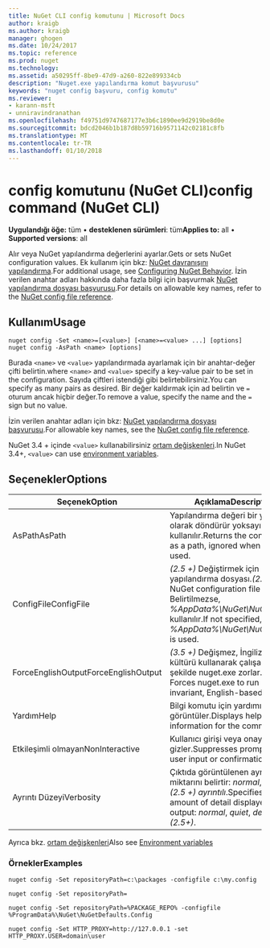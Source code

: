 ```yaml
---
title: NuGet CLI config komutunu | Microsoft Docs
author: kraigb
ms.author: kraigb
manager: ghogen
ms.date: 10/24/2017
ms.topic: reference
ms.prod: nuget
ms.technology: 
ms.assetid: a50295ff-8be9-47d9-a260-822e899334cb
description: "Nuget.exe yapılandırma komut başvurusu"
keywords: "nuget config başvuru, config komutu"
ms.reviewer:
- karann-msft
- unniravindranathan
ms.openlocfilehash: f49751d9747687177e3b6c1890ee9d2919be8d0e
ms.sourcegitcommit: bdcd2046b1b187d8b59716b9571142c02181c8fb
ms.translationtype: MT
ms.contentlocale: tr-TR
ms.lasthandoff: 01/10/2018
---
```

# <a name="config-command-nuget-cli"></a><span data-ttu-id="c15b4-104">config komutunu (NuGet CLI)</span><span class="sxs-lookup"><span data-stu-id="c15b4-104">config command (NuGet CLI)</span></span>

<span data-ttu-id="c15b4-105">**Uygulandığı öğe:** tüm &bullet; **desteklenen sürümleri**: tüm</span><span class="sxs-lookup"><span data-stu-id="c15b4-105">**Applies to:** all &bullet; **Supported versions**: all</span></span>

<span data-ttu-id="c15b4-106">Alır veya NuGet yapılandırma değerlerini ayarlar.</span><span class="sxs-lookup"><span data-stu-id="c15b4-106">Gets or sets NuGet configuration values.</span></span> <span data-ttu-id="c15b4-107">Ek kullanım için bkz: [NuGet davranışını yapılandırma](../consume-packages/configuring-nuget-behavior.md).</span><span class="sxs-lookup"><span data-stu-id="c15b4-107">For additional usage, see [Configuring NuGet Behavior](../consume-packages/configuring-nuget-behavior.md).</span></span> <span data-ttu-id="c15b4-108">İzin verilen anahtar adları hakkında daha fazla bilgi için başvurmak [NuGet yapılandırma dosyası başvurusu](../Schema/nuget-config-file.md).</span><span class="sxs-lookup"><span data-stu-id="c15b4-108">For details on allowable key names, refer to the [NuGet config file reference](../Schema/nuget-config-file.md).</span></span>

## <a name="usage"></a><span data-ttu-id="c15b4-109">Kullanım</span><span class="sxs-lookup"><span data-stu-id="c15b4-109">Usage</span></span>

```
nuget config -Set <name>=[<value>] [<name>=<value> ...] [options]
nuget config -AsPath <name> [options]
```

<span data-ttu-id="c15b4-110">Burada `<name>` ve `<value>` yapılandırmada ayarlamak için bir anahtar-değer çifti belirtin.</span><span class="sxs-lookup"><span data-stu-id="c15b4-110">where `<name>` and `<value>` specify a key-value pair to be set in the configuration.</span></span> <span data-ttu-id="c15b4-111">Sayıda çiftleri istendiği gibi belirtebilirsiniz.</span><span class="sxs-lookup"><span data-stu-id="c15b4-111">You can specify as many pairs as desired.</span></span> <span data-ttu-id="c15b4-112">Bir değer kaldırmak için ad belirtin ve `=` oturum ancak hiçbir değer.</span><span class="sxs-lookup"><span data-stu-id="c15b4-112">To remove a value, specify the name and the `=` sign but no value.</span></span>

<span data-ttu-id="c15b4-113">İzin verilen anahtar adları için bkz: [NuGet yapılandırma dosyası başvurusu](../Schema/nuget-config-file.md).</span><span class="sxs-lookup"><span data-stu-id="c15b4-113">For allowable key names, see the [NuGet config file reference](../Schema/nuget-config-file.md).</span></span>

<span data-ttu-id="c15b4-114">NuGet 3.4 + içinde `<value>` kullanabilirsiniz [ortam değişkenleri](cli-ref-environment-variables.md).</span><span class="sxs-lookup"><span data-stu-id="c15b4-114">In NuGet 3.4+, `<value>` can use [environment variables](cli-ref-environment-variables.md).</span></span>

## <a name="options"></a><span data-ttu-id="c15b4-115">Seçenekler</span><span class="sxs-lookup"><span data-stu-id="c15b4-115">Options</span></span>

| <span data-ttu-id="c15b4-116">Seçenek</span><span class="sxs-lookup"><span data-stu-id="c15b4-116">Option</span></span> | <span data-ttu-id="c15b4-117">Açıklama</span><span class="sxs-lookup"><span data-stu-id="c15b4-117">Description</span></span> |
| --- | --- |
| <span data-ttu-id="c15b4-118">AsPath</span><span class="sxs-lookup"><span data-stu-id="c15b4-118">AsPath</span></span> | <span data-ttu-id="c15b4-119">Yapılandırma değeri bir yolu olarak döndürür yoksayıldı `-Set` kullanılır.</span><span class="sxs-lookup"><span data-stu-id="c15b4-119">Returns the config value as a path, ignored when `-Set` is used.</span></span> |
| <span data-ttu-id="c15b4-120">ConfigFile</span><span class="sxs-lookup"><span data-stu-id="c15b4-120">ConfigFile</span></span> | <span data-ttu-id="c15b4-121">*(2.5 +)*  Değiştirmek için NuGet yapılandırma dosyası.</span><span class="sxs-lookup"><span data-stu-id="c15b4-121">*(2.5+)* The NuGet configuration file to modify.</span></span> <span data-ttu-id="c15b4-122">Belirtilmezse, *%AppData%\NuGet\NuGet.Config* kullanılır.</span><span class="sxs-lookup"><span data-stu-id="c15b4-122">If not specified, *%AppData%\NuGet\NuGet.Config* is used.</span></span> |
| <span data-ttu-id="c15b4-123">ForceEnglishOutput</span><span class="sxs-lookup"><span data-stu-id="c15b4-123">ForceEnglishOutput</span></span> | <span data-ttu-id="c15b4-124">*(3.5 +)*  Değişmez, İngilizce tabanlı kültürü kullanarak çalışacak şekilde nuget.exe zorlar.</span><span class="sxs-lookup"><span data-stu-id="c15b4-124">*(3.5+)* Forces nuget.exe to run using an invariant, English-based culture.</span></span> |
| <span data-ttu-id="c15b4-125">Yardım</span><span class="sxs-lookup"><span data-stu-id="c15b4-125">Help</span></span> | <span data-ttu-id="c15b4-126">Bilgi komutu için yardımı görüntüler.</span><span class="sxs-lookup"><span data-stu-id="c15b4-126">Displays help information for the command.</span></span> |
| <span data-ttu-id="c15b4-127">Etkileşimli olmayan</span><span class="sxs-lookup"><span data-stu-id="c15b4-127">NonInteractive</span></span> | <span data-ttu-id="c15b4-128">Kullanıcı girişi veya onayı için ister gizler.</span><span class="sxs-lookup"><span data-stu-id="c15b4-128">Suppresses prompts for user input or confirmations.</span></span> |
| <span data-ttu-id="c15b4-129">Ayrıntı Düzeyi</span><span class="sxs-lookup"><span data-stu-id="c15b4-129">Verbosity</span></span> | <span data-ttu-id="c15b4-130">Çıktıda görüntülenen ayrıntı miktarını belirtir: *normal*, *sessiz*, *(2.5 +) ayrıntılı*.</span><span class="sxs-lookup"><span data-stu-id="c15b4-130">Specifies the amount of detail displayed in the output: *normal*, *quiet*, *detailed (2.5+)*.</span></span> |

<span data-ttu-id="c15b4-131">Ayrıca bkz. [ortam değişkenleri](cli-ref-environment-variables.md)</span><span class="sxs-lookup"><span data-stu-id="c15b4-131">Also see [Environment variables](cli-ref-environment-variables.md)</span></span>

### <a name="examples"></a><span data-ttu-id="c15b4-132">Örnekler</span><span class="sxs-lookup"><span data-stu-id="c15b4-132">Examples</span></span>

```
nuget config -Set repositoryPath=c:\packages -configfile c:\my.config

nuget config -Set repositoryPath=

nuget config -Set repositoryPath=%PACKAGE_REPO% -configfile %ProgramData%\NuGet\NuGetDefaults.Config

nuget config -Set HTTP_PROXY=http://127.0.0.1 -set HTTP_PROXY.USER=domain\user
```
